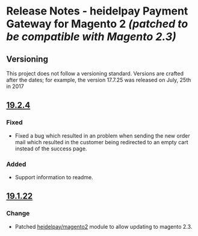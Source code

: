 # Release Notes - heidelpay Payment Gateway for Magento 2 _(patched to be compatible with Magento 2.3)_

## Versioning

This project does not follow a versioning standard. Versions are crafted after the dates; for example, the version 17.7.25 was released on July, 25th in 2017

## [19.2.4][19.2.4]

### Fixed
- Fixed a bug which resulted in an problem when sending the new order mail which resulted in the customer being redirected to an empty cart instead of the success page.

### Added
- Support information to readme.

## [19.1.22][19.1.22]

### Change
*   Patched [heidelpay/magento2](https://github.com/heidelpay/magento2) module to allow updating to magento 2.3.

[19.1.22]: https://github.com/heidelpay/magento2-version2.3-patch/tree/19.1.22
[19.2.4]: https://github.com/heidelpay/magento2-version2.3-patch/compare/19.1.22..19.2.4